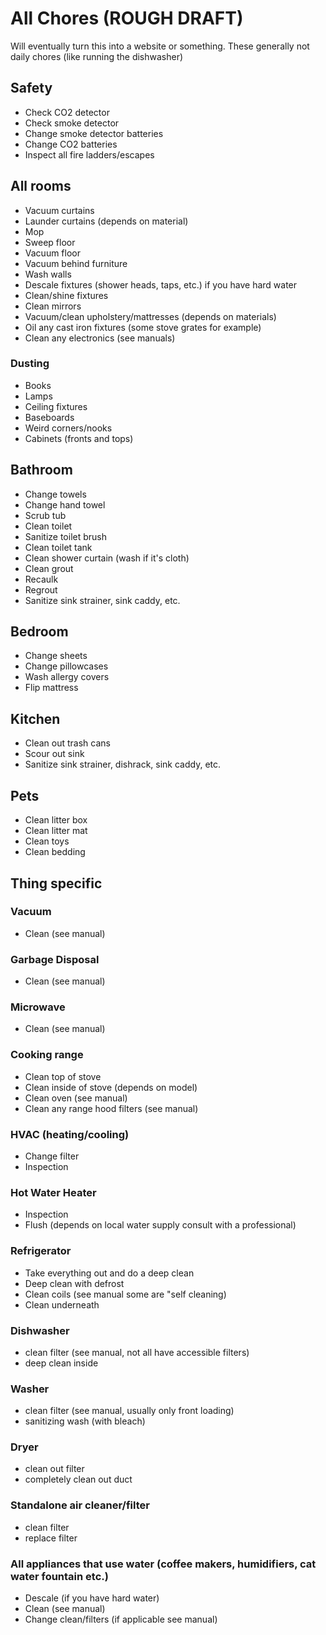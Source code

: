 # All Chores (ROUGH DRAFT)
Will eventually turn this into a website or something. These generally not daily chores (like running the dishwasher)

## Safety
- Check CO2 detector
- Check smoke detector
- Change smoke detector batteries
- Change CO2 batteries
- Inspect all fire ladders/escapes

## All rooms
- Vacuum curtains
- Launder curtains (depends on material)
- Mop
- Sweep floor
- Vacuum floor
- Vacuum behind furniture
- Wash walls
- Descale fixtures (shower heads, taps, etc.) if you have hard water
- Clean/shine fixtures
- Clean mirrors
- Vacuum/clean upholstery/mattresses (depends on materials)
- Oil any cast iron fixtures (some stove grates for example) 
- Clean any electronics (see manuals)

### Dusting
- Books
- Lamps
- Ceiling fixtures
- Baseboards
- Weird corners/nooks
- Cabinets (fronts and tops)

## Bathroom
- Change towels
- Change hand towel
- Scrub tub
- Clean toilet
- Sanitize toilet brush
- Clean toilet tank
- Clean shower curtain (wash if it's cloth)
- Clean grout
- Recaulk
- Regrout
- Sanitize sink strainer, sink caddy, etc. 

## Bedroom
- Change sheets
- Change pillowcases
- Wash allergy covers
- Flip mattress


## Kitchen
- Clean out trash cans
- Scour out sink
- Sanitize sink strainer, dishrack, sink caddy, etc. 

## Pets
- Clean litter box
- Clean litter mat
- Clean toys
- Clean bedding

## Thing specific

### Vacuum
- Clean (see manual)

### Garbage Disposal
- Clean (see manual)

### Microwave
- Clean (see manual)

### Cooking range
- Clean top of stove
- Clean inside of stove (depends on model)
- Clean oven (see manual)
- Clean any range hood filters (see manual)

### HVAC (heating/cooling)
- Change filter
- Inspection

### Hot Water Heater
- Inspection
- Flush (depends on local water supply consult with a professional)

### Refrigerator
- Take everything out and do a deep clean
- Deep clean with defrost
- Clean coils (see manual some are "self cleaning)
- Clean underneath

### Dishwasher
- clean filter (see manual, not all have accessible filters)
- deep clean inside

### Washer
- clean filter (see manual, usually only front loading)
- sanitizing wash (with bleach)

### Dryer
- clean out filter
- completely clean out duct

### Standalone air cleaner/filter
- clean filter
- replace filter

### All appliances that use water (coffee makers, humidifiers, cat water fountain etc.)
- Descale (if you have hard water)
- Clean (see manual) 
- Change clean/filters (if applicable see manual)






